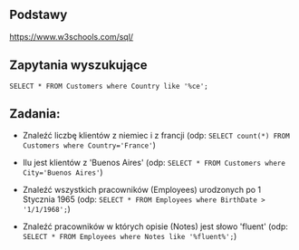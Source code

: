 ## Podstawy

https://www.w3schools.com/sql/


## Zapytania wyszukujące

`SELECT * FROM Customers where Country like '%ce';`

## Zadania: 

* Znaleźć liczbę klientów z niemiec i z francji (odp: `SELECT count(*) FROM Customers where Country='France'`)

* Ilu jest klientów z 'Buenos Aires' (odp: `SELECT * FROM Customers where City='Buenos Aires'`)

* Znaleźć wszystkich pracowników (Employees) urodzonych po 1 Stycznia 1965
(odp: `SELECT * FROM Employees where BirthDate > '1/1/1968';`)

* Znaleźć pracowników w których opisie (Notes) jest słowo 'fluent'
(odp: `SELECT * FROM Employees where Notes like '%fluent%';`)
 


